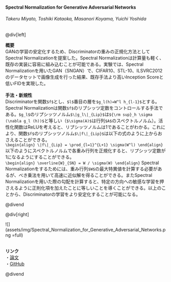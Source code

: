 #### Spectral Normalization for Generative Adversarial Networks
###### Takeru Miyato, Toshiki Kataoka, Masanori Koyama, Yuichi Yoshida

@div[left]

__概要__<br>
GANの学習の安定化するため、Discriminatorの重みの正規化方法としてSpectral Normalizationを提案した。Spectral Normalizationは計算量も軽く、既存の実装に容易に組み込むことが可能である。実験では、Spectral Normalizationを用いたGAN（SNGAN）で、CIFAR10、STL-10、ILSVRC2012のデータセットで画像生成を行った結果、既存手法より高いInception Scoreと低いFIDを実現した。<br>
<br>
__手法・新規性__<br>
Discriminatorを関数`$f$`とし、`$l$`番目の層を`$g_l(h)=W^l h_{l-1}$`とする。Spectral Normalizationは関数`$f$`のリプシッツ定数をコントロールする手法である。`$g_l$`のリプシッツノルム`$\|g_l\|_{Lip}$`は`${\rm sup}_h \sigma (\nabla g_l (h))$`と等しい（`$\sigma(A)$`は行列`$A$`のスペクトルノルム）。活性化関数はReLUを考えると、リプシッツノルムは1であることがわかる。これにより、関数`$f$`のリプシッツノルム`$\|f\|_{Lip}$`は以下の式のように上からおさえることができる。<br>
`\begin{align} \|f\|_{Lip} = \prod_{l=1}^{L+1} \sigma(W^l) \end{align}`
以下のようにスペクトルノルムで各重み行列を正規化すると、リプシッツ定数が1になるようにすることができる。<br>
`\begin{align} \overline{W}_{SN} = W / \sigma(W) \end{align}`
Spectral Normalizationをするためには、重み行列`$W$`の最大特異値を計算する必要があるが、べき乗法を用いて高速に近似解を得ることができる。またSpectral Normalizationを用いた際の勾配を計算すると、特定の方向への敏感な学習を押さえるように正則化項を加えたことに等しいことを導くことができる。以上のことから、Discriminatorの学習をより安定化することが可能になる。

@divend

@div[right]

![](assets/img/Spectral_Normalization_for_Generative_Adversarial_Networks.png =full)<br>
<br>

__リンク__<br>
・[論文](https://arxiv.org/pdf/1802.05957.pdf)<br>
・[GitHub](https://github.com/pfnet-research/sngan_projection)<br>

@divend